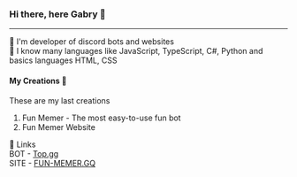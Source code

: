 ### Hi there, here Gabry 👋
---------------------------

 I'm developer of discord bots and websites  
 I know many languages like JavaScript, TypeScript, C#, Python and basics languages HTML, CSS  

#### My Creations 

These are my last creations  
1. Fun Memer - The most easy-to-use fun bot
2. Fun Memer Website 

🔗 Links  
BOT - [Top.gg](https://top.gg/bot/818182692452958259)  
SITE - [FUN-MEMER.GQ](https://fun-memer.gq)
